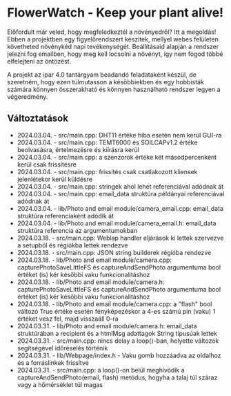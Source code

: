 # FlowerWatch - Keep your plant alive!

Előfordult már veled, hogy megfeledkeztél a növényedről? Itt a megoldás!
Ebben a projektben egy figyelőrendszert készítek, mellyel webes felületen követheted növénykéd napi tevékenységét. Beállításaid alapján a rendszer jelezni fog emailben, hogy meg kell locsolni a növényt, így nem fogod többé elfelejteni az öntözést.

A projekt az ipar 4.0 tantárgyam beadandó feladataként készül, de szeretném, hogy ezen túlmutasson a későbbiekben és egy hobbisták számára könnyen összerakható és könnyen használható rendszer legyen a végeredmény.

Változtatások
-------
- 2024.03.04. - src/main.cpp: DHT11 értéke hiba esetén nem kerül GUI-ra
- 2024.03.04. - src/main.cpp: TEMT6000 és SOILCAPv1.2 értéke beolvasásra, értelmezésre és kiírásra kerül
- 2024.03.04. - src/main.cpp: a szenzorok értéke két másodpercenként kerül csak frissítésre
- 2024.03.04. - src/main.cpp: frissítés csak csatlakozott kliensek jelenlétekor kerül küldésre
- 2024.03.04. - src/main.cpp: stringek ahol lehet referenciával adódnak át
- 2024.03.04. - src/main.cpp: email_data struktúra példányai referenciával adódnak át
- 2024.03.04. - lib/Photo and email module/camera_email.cpp: email_data struktúra referenciaként adódik át
- 2024.03.04. - lib/Photo and email module/camera_email.h: email_data struktúra referencia az argumentumokban
- 2024.03.18. - src/main.cpp: Weblap handler eljárások ki lettek szervezve a setupból és régiókba lettek rendezve
- 2024.03.18. - src/main.cpp: JSON string builderek régióba rendezve
- 2024.03.18. - lib/Photo and email module/camera.cpp: capturePhotoSaveLittleFS és captureAndSendPhoto argumentuma bool értéket (is) kér későbbi vaku funkcionalitáshoz
- 2024.03.18. - lib/Photo and email module/camera.h: capturePhotoSaveLittleFS és captureAndSendPhoto argumentuma bool értéket (is) kér későbbi vaku funkcionalitáshoz
- 2024.03.18. - lib/Photo and email module/camera.cpp: a "flash" bool változó True értéke esetén fényképezéskor a 4-es számú pin (vaku) 1 értéket vesz fel, majd visszaáll 0-ra
- 2024.03.31. - lib/Photo and email module/camera.h: email_data struktúrában a recipient és a htmlMsg adattagok String típusúak lettek
- 2024.03.31. - src/main.cpp: nincs delay a loop()-ban, helyette változók segítségével időréselés történik
- 2024.03.31. - lib/Webpage/index.h - Vaku gomb hozzáadva az oldalhoz és a forráslinkek frissítve
- 2024.03.31. - src/main.cpp: a loop()-on belül meghívódik a captureAndSendPhoto(email, flash) metódus, hogyha a talaj túl száraz vagy a hőmérséklet túl magas

